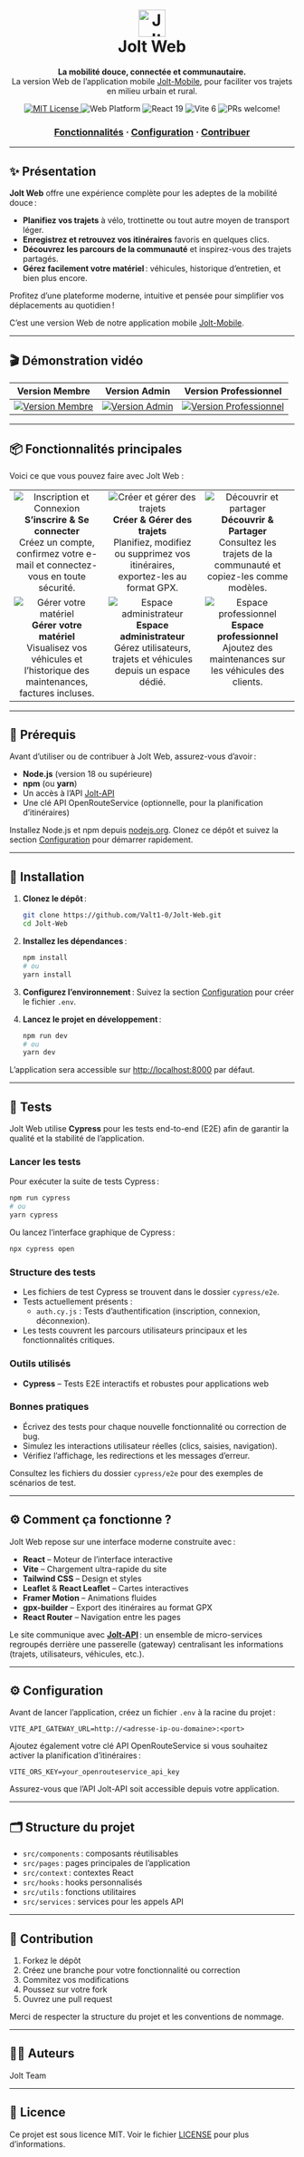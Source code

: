 <h1 align="center">
<img src="https://img.icons8.com/color/96/000000/electric-scooter.png" width="48" alt="Jolt Logo"/>
<br>
Jolt Web
</h1>
<p align="center">
<strong>La mobilité douce, connectée et communautaire.</strong><br>
La version Web de l’application mobile <a href="https://github.com/MitryDim/Jolt-Mobile">Jolt-Mobile</a>, pour faciliter vos trajets en milieu urbain et rural.
</p>
<p align="center">
<a href="./LICENSE">
<img src="https://img.shields.io/badge/license-MIT-blue.svg" alt="MIT License" />
</a>
<img src="https://img.shields.io/badge/platform-Web-blue" alt="Web Platform" />
<img src="https://img.shields.io/badge/React-19-61dafb?logo=react&logoColor=white" alt="React 19" />
<img src="https://img.shields.io/badge/Vite-6-646CFF?logo=Vite&logoColor=white" alt="Vite 6" />
<img src="https://img.shields.io/badge/PRs-welcome-brightgreen.svg" alt="PRs welcome!" />
</p>
<h3 align="center">
    <a href="#-fonctionnalités-principales">Fonctionnalités</a>
    <span> · </span>
    <a href="#️-configuration">Configuration</a>
    <span> · </span>
    <a href="#-contribution">Contribuer</a>
</h3>

---

## ✨ Présentation

**Jolt Web** offre une expérience complète pour les adeptes de la mobilité douce :

- **Planifiez vos trajets** à vélo, trottinette ou tout autre moyen de transport léger.
- **Enregistrez et retrouvez vos itinéraires** favoris en quelques clics.
- **Découvrez les parcours de la communauté** et inspirez-vous des trajets partagés.
- **Gérez facilement votre matériel** : véhicules, historique d’entretien, et bien plus encore.

Profitez d’une plateforme moderne, intuitive et pensée pour simplifier vos déplacements au quotidien !

C’est une version Web de notre application mobile [Jolt-Mobile](https://github.com/MitryDim/Jolt-Mobile).

---

## 🎬 Démonstration vidéo

<div align="center">

|                                         Version Membre                                          |                                         Version Admin                                          |                                         Version Professionnel                                          |
| :---------------------------------------------------------------------------------------------: | :--------------------------------------------------------------------------------------------: | :----------------------------------------------------------------------------------------------------: |
| [![Version Membre](https://img.youtube.com/vi/8v3CKQ9QaXA/0.jpg)](https://youtu.be/8v3CKQ9QaXA) | [![Version Admin](https://img.youtube.com/vi/WIugD-oQqgY/0.jpg)](https://youtu.be/WIugD-oQqgY) | [![Version Professionnel](https://img.youtube.com/vi/Bag2bf0KPl4/0.jpg)](https://youtu.be/Bag2bf0KPl4) |

</div>

</div>

---

## 📦 Fonctionnalités principales

Voici ce que vous pouvez faire avec Jolt Web :

<div align="center">

<table>
    <tr>
        <td align="center" valign="top" width="220">
            <img src="https://img.icons8.com/fluency/48/000000/add-user-group-man-man.png" alt="Inscription et Connexion"/><br>
            <b>S’inscrire & Se connecter</b><br>
            Créez un compte, confirmez votre e-mail et connectez-vous en toute sécurité.
        </td>
        <td align="center" valign="top" width="220">
            <img src="https://img.icons8.com/fluency/48/000000/route.png" alt="Créer et gérer des trajets"/><br>
            <b>Créer & Gérer des trajets</b><br>
            Planifiez, modifiez ou supprimez vos itinéraires, exportez-les au format GPX.
        </td>
        <td align="center" valign="top" width="220">
            <img src="https://img.icons8.com/fluency/48/000000/share.png" alt="Découvrir et partager"/><br>
            <b>Découvrir & Partager</b><br>
            Consultez les trajets de la communauté et copiez-les comme modèles.
        </td>
    </tr>
    <tr>
        <td align="center" valign="top" width="220">
            <img src="https://img.icons8.com/fluency/48/000000/scooter.png" alt="Gérer votre matériel"/><br>
            <b>Gérer votre matériel</b><br>
            Visualisez vos véhicules et l’historique des maintenances, factures incluses.
        </td>
        <td align="center" valign="top" width="220">
            <img src="https://img.icons8.com/fluency/48/000000/admin-settings-male.png" alt="Espace administrateur"/><br>
            <b>Espace administrateur</b><br>
            Gérez utilisateurs, trajets et véhicules depuis un espace dédié.
        </td>
        <td align="center" valign="top" width="220">
            <img src="https://img.icons8.com/fluency/48/000000/maintenance.png" alt="Espace professionnel"/><br>
            <b>Espace professionnel</b><br>
            Ajoutez des maintenances sur les véhicules des clients.
        </td>
    </tr>
</table>

</div>

---

## 📝 Prérequis

Avant d’utiliser ou de contribuer à Jolt Web, assurez-vous d’avoir :

- **Node.js** (version 18 ou supérieure)
- **npm** (ou **yarn**)
- Un accès à l’API [Jolt-API](https://github.com/Valt1-0/Jolt-API)
- Une clé API OpenRouteService (optionnelle, pour la planification d’itinéraires)

Installez Node.js et npm depuis [nodejs.org](https://nodejs.org/).
Clonez ce dépôt et suivez la section [Configuration](#-configuration) pour démarrer rapidement.

---

## 🚀 Installation

1. **Clonez le dépôt** :

   ```bash
   git clone https://github.com/Valt1-0/Jolt-Web.git
   cd Jolt-Web
   ```

2. **Installez les dépendances** :

   ```bash
   npm install
   # ou
   yarn install
   ```

3. **Configurez l’environnement** :
   Suivez la section [Configuration](#️-configuration) pour créer le fichier `.env`.

4. **Lancez le projet en développement** :
   ```bash
   npm run dev
   # ou
   yarn dev
   ```

L’application sera accessible sur [http://localhost:8000](http://localhost:8000) par défaut.

---

## 🧪 Tests

Jolt Web utilise **Cypress** pour les tests end-to-end (E2E) afin de garantir la qualité et la stabilité de l’application.

### Lancer les tests

Pour exécuter la suite de tests Cypress :

```bash
npm run cypress
# ou
yarn cypress
```

Ou lancez l’interface graphique de Cypress :

```bash
npx cypress open
```

### Structure des tests

- Les fichiers de test Cypress se trouvent dans le dossier `cypress/e2e`.
- Tests actuellement présents :
  - `auth.cy.js` : Tests d’authentification (inscription, connexion, déconnexion).
- Les tests couvrent les parcours utilisateurs principaux et les fonctionnalités critiques.

### Outils utilisés

- **Cypress** – Tests E2E interactifs et robustes pour applications web

### Bonnes pratiques

- Écrivez des tests pour chaque nouvelle fonctionnalité ou correction de bug.
- Simulez les interactions utilisateur réelles (clics, saisies, navigation).
- Vérifiez l’affichage, les redirections et les messages d’erreur.

Consultez les fichiers du dossier `cypress/e2e` pour des exemples de scénarios de test.

---

## ⚙️ Comment ça fonctionne ?

Jolt Web repose sur une interface moderne construite avec :

- **React** – Moteur de l’interface interactive
- **Vite** – Chargement ultra-rapide du site
- **Tailwind CSS** – Design et styles
- **Leaflet** & **React Leaflet** – Cartes interactives
- **Framer Motion** – Animations fluides
- **gpx-builder** – Export des itinéraires au format GPX
- **React Router** – Navigation entre les pages

Le site communique avec **[Jolt-API](https://github.com/Valt1-0/Jolt-API)** : un ensemble de micro-services regroupés derrière une passerelle (gateway) centralisant les informations (trajets, utilisateurs, véhicules, etc.).

---

## ⚙️ Configuration

Avant de lancer l’application, créez un fichier `.env` à la racine du projet :

```env
VITE_API_GATEWAY_URL=http://<adresse-ip-ou-domaine>:<port>
```

Ajoutez également votre clé API OpenRouteService si vous souhaitez activer la planification d’itinéraires :

```env
VITE_ORS_KEY=your_openrouteservice_api_key
```

Assurez-vous que l’API Jolt-API soit accessible depuis votre application.

---

## 🗂 Structure du projet

- `src/components` : composants réutilisables
- `src/pages` : pages principales de l’application
- `src/context` : contextes React
- `src/hooks` : hooks personnalisés
- `src/utils` : fonctions utilitaires
- `src/services` : services pour les appels API

---

## 🤝 Contribution

1. Forkez le dépôt
2. Créez une branche pour votre fonctionnalité ou correction
3. Commitez vos modifications
4. Poussez sur votre fork
5. Ouvrez une pull request

Merci de respecter la structure du projet et les conventions de nommage.

---

## 👨‍💻 Auteurs

Jolt Team

---

## 📄 Licence

Ce projet est sous licence MIT. Voir le fichier [LICENSE](./LICENSE) pour plus d’informations.
